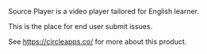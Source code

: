 
Source Player is a video player tailored for English learner.

This is the place for end user submit issues.

See https://circleapps.co/ for more about this product.
